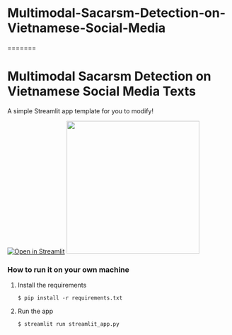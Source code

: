 # Multimodal-Sacarsm-Detection-on-Vietnamese-Social-Media
=======
# Multimodal Sacarsm Detection on Vietnamese Social Media Texts

A simple Streamlit app template for you to modify!

[![Open in Streamlit](https://static.streamlit.io/badges/streamlit_badge_black_white.svg)](https://multimodal-sacarsm-detection-on-vietnamese-social-media-texts.streamlit.app/)
<img src="https://github.com/user-attachments/assets/b6d2c448-a9b7-4409-a190-16cfde7a6476" width="300" height="auto" />


### How to run it on your own machine

1. Install the requirements

   ```
   $ pip install -r requirements.txt
   ```

2. Run the app

   ```
   $ streamlit run streamlit_app.py
   ```

